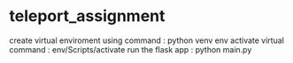 # teleport_assignment
create virtual enviroment using command : python venv env
activate virtual command : env/Scripts/activate
run the flask app : python main.py
